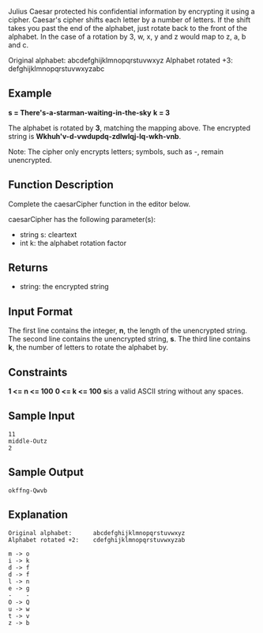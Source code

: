 Julius Caesar protected his confidential information by encrypting it using a cipher. Caesar's cipher shifts each letter by a number of letters. If the shift takes you past the end of the alphabet, just rotate back to the front of the alphabet. In the case of a rotation by 3, w, x, y and z would map to z, a, b and c.

Original alphabet:      abcdefghijklmnopqrstuvwxyz
Alphabet rotated +3:    defghijklmnopqrstuvwxyzabc
## Example
**s = There's-a-starman-waiting-in-the-sky**
**k = 3**


The alphabet is rotated by **3**, matching the mapping above. The encrypted string is
**Wkhuh'v-d-vwdupdq-zdlwlqj-lq-wkh-vnb**.

Note: The cipher only encrypts letters; symbols, such as -, remain unencrypted.

## Function Description

Complete the caesarCipher function in the editor below.

caesarCipher has the following parameter(s):

- string s: cleartext
- int k: the alphabet rotation factor
## Returns

- string: the encrypted string
## Input Format

The first line contains the integer, **n**, the length of the unencrypted string.
The second line contains the unencrypted string, **s**.
The third line contains **k**, the number of letters to rotate the alphabet by.

## Constraints
**1 <= n <= 100**
**0 <= k <= 100**
**s**is a valid ASCII string without any spaces.

## Sample Input

    11
    middle-Outz
    2
## Sample Output

    okffng-Qwvb
## Explanation

    Original alphabet:      abcdefghijklmnopqrstuvwxyz
    Alphabet rotated +2:    cdefghijklmnopqrstuvwxyzab
    
    m -> o
    i -> k
    d -> f
    d -> f
    l -> n
    e -> g
    -    -
    O -> Q
    u -> w
    t -> v
    z -> b